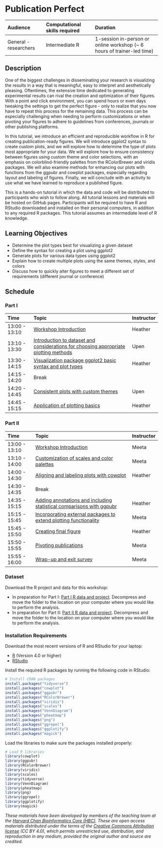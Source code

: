 # Publication Perfect

| Audience | Computational skills required | Duration |
:----------|:-------------|:----------|
| General - researchers | Intermediate R | 1-session in-person or online workshop (~ 6 hours of trainer-led time)|

## Description

One of the biggest challenges in disseminating your research is visualizing the results in a way that is meaningful, easy to interpret and aesthetically pleasing. Oftentimes, the extensive time dedicated to generating experimental results can rival the creation and optimization of their figures. With a point and click environment, you can spend hours or even days tweaking the settings to get the perfect figure - only to realize that you now have to repeat this process for the remaining data. This process can be especially challenging when needing to perform customizations or when pivoting your figures to adhere to guidelines from conferences, journals or other publishing platforms.

In this tutorial, we introduce an efficient and reproducible workflow in R for creating publication-ready figures. We will introduce ggplot2 syntax to create custom plots, and we will explore how to determine the type of plots most appropriate for your data. We will explore how to ensure consistency between figures using custom theme and color selections, with an emphasis on colorblind-friendly palettes from the RColorBrewer and viridis packages. We will also examine methods for enhancing our plots with functions from the ggpubr and cowplot packages, especially regarding layout and labeling of figures. Finally, we will conclude with an activity to use what we have learned to reproduce a published figure.

This is a hands-on tutorial in which the data and code will be distributed to participants who wish to follow along. All tutorial lessons and materials will be hosted on GitHub pages. Participants will be required to have R and RStudio downloaded and installed on their personal computers, in addition to any required R packages. This tutorial assumes an intermediate level of R knowledge.

## Learning Objectives

* Determine the plot types best for visualizing a given dataset
* Define the syntax for creating a plot using ggplot2
* Generate plots for various data types using ggplot2
* Explain how to create multiple plots using the same themes, styles, and colors
* Discuss how to quickly alter figures to meet a different set of requirements (different journal or conference)

## Schedule

### Part I

| Time | Topic | Instructor |
:-----------------------|:-------------|:----------|
| 13:00 - 13:10	| [Workshop Introduction](https://github.com/hbctraining/Training-modules/blob/master/Intro_current_topics_online_2024.pdf) | Heather |
| 13:10 - 13:30	| [Introduction to dataset and considerations for choosing appropriate plotting methods](https://hbctraining.github.io/publication_perfect/lessons/01_intro_to_dataset.html) | Upen |
| 13:30 - 14:15 | [Visualization package ggplot2 basic syntax and plot types](https://hbctraining.github.io/publication_perfect/lessons/02_ggplot2_syntax.html) | Heather |
| 14:15 - 14:20	| Break | |
| 14:20 - 14:45	| [Consistent plots with custom themes](https://hbctraining.github.io/publication_perfect/lessons/03_custom_themes.html) | Upen |
| 14:45 - 15:15	| [Application of plotting basics](https://hbctraining.github.io/publication_perfect/lessons/04_boxplot_application_of_basic_plotting.html) | Heather |

### Part II

| Time | Topic | Instructor |
:-----------------------|:-------------|:----------|
| 13:00 - 13:10	| [Workshop Introduction](../../lectures/Intro_current_topics_online_2024.pdf) | Meeta |
| 13:10 - 14:00	| [Customization of scales and color palettes](https://hbctraining.github.io/publication_perfect/lessons/05_custom_plot_scales_colors.html) | Meeta |
| 14:00 - 14:30	| [Aligning and labeling plots with cowplot](https://hbctraining.github.io/publication_perfect/lessons/06_aligning_plots_using_cowplot.html) | Heather |
| 14:30 - 14:35	| Break
| 14:35 - 15:15	| [Adding annotations and including statistical comparisons with ggpubr](https://hbctraining.github.io/publication_perfect/lessons/07_adding_text_annotations.html) | Heather |
| 15:15 - 15:45	| [Incorporating external packages to extend plotting functionality](https://hbctraining.github.io/publication_perfect/lessons/08_figure_specific_packages.html) | Meeta |
| 15:45 - 15:50	| [Creating final figure](https://hbctraining.github.io/publication_perfect/lessons/09_final_figure.html) | Heather |
| 15:50 - 15:55	| [Pivoting publications](https://hbctraining.github.io/publication_perfect/lessons/10_pivoting_publications.html) | Meeta |
| 15:55 - 16:00	| [Wrap-up and exit survey](https://github.com/hbctraining/Training-modules/raw/master/Intro_current_topics_online_2021.pdf) | Meeta |

### Dataset

Download the R project and data for this workshop:

- In preparation for Part I: [Part I R data and project](https://github.com/hbctraining/Training-modules/raw/master/data/publication_perfect.zip). Decompress and move the folder to the location on your computer where you would like to perform the analysis.
- In preparation for Part II: [Part II R data and project](https://www.dropbox.com/scl/fi/i6o91h0na1ol30a0t6hll/publication_perfect_partII-2.zip?rlkey=7wwt34zwc2pjazk8qpf2wah8n&dl=1). Decompress and move the folder to the location on your computer where you would like to perform the analysis.

### Installation Requirements

Download the most recent versions of R and RStudio for your laptop:

 - [R](http://lib.stat.cmu.edu/R/CRAN/) (Version 4.0 or higher)
 - [RStudio](https://www.rstudio.com/products/rstudio/download/#download)
 
Install the required R packages by running the following code in RStudio:

```r
# Install CRAN packages
install.packages("tidyverse")
install.packages("cowplot")
install.packages("ggpubr")
install.packages("RColorBrewer")
install.packages("viridis")
install.packages("scales")
install.packages("VennDiagram")
install.packages("pheatmap")
install.packages("png")
install.packages("ggrepel")
install.packages("ggplotify")
install.packages("magick")
```

Load the libraries to make sure the packages installed properly:

```r
# Load R libraries
library(cowplot)
library(ggpubr)
library(RColorBrewer)
library(viridis)
library(scales)
library(tidyverse)
library(VennDiagram)
library(pheatmap)
library(png)
library(ggrepel)
library(ggplotify)
library(magick)
```


*These materials have been developed by members of the teaching team at the [Harvard Chan Bioinformatics Core (HBC)](http://bioinformatics.sph.harvard.edu/). These are open access materials distributed under the terms of the [Creative Commons Attribution license](https://creativecommons.org/licenses/by/4.0/) (CC BY 4.0), which permits unrestricted use, distribution, and reproduction in any medium, provided the original author and source are credited.*
